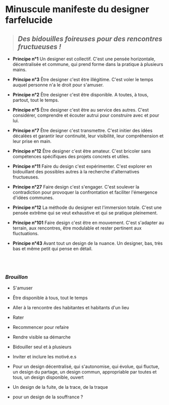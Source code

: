 # Minuscule manifeste du designer farfelucide

> ## *Des bidouilles foireuses pour des rencontres fructueuses !*

* **Principe n°1**
Un designer est collectif.
C'est une pensée horizontale, décentralisée et commune, qui prend forme dans la pratique à plusieurs mains.

* **Principe n°3**
Être designer c'est être illégitime.
C'est voler le temps auquel personne n'a le droit pour s'amuser.

* **Principe n°2**
Être designer c'est être disponible.
A toutes, à tous, partout, tout le temps.

* **Principe n°5**
Être designer c'est être au service des autres.
C'est considérer, comprendre et écouter autrui pour construire avec et pour lui.

* **Principe n°7**
Être designer c'est transmettre.
C'est initier des idées décalées et garantir leur continuité, leur visibilité, leur compréhension et leur prise en main.

* **Principe n°12**
Être designer c'est être amateur.
C'est bricoler sans compétences spécifiques des projets concrets et utiles.

* **Principe n°11**
Faire du design c'est expérimenter.
C'est explorer en bidouillant des possibles autres à la recherche d'alternatives fructueuses.

* **Principe n°27**
Faire design c'est s'engager.
C'est soulever la contradiction pour provoquer la confrontation et faciliter l'émergence d'idées communes.

* **Principe n°12**
La méthode du designer est l'immersion totale.
C'est une pensée extrême qui se veut exhaustive et qui se pratique pleinement.

* **Principe n°101**
Faire design c'est être en mouvement.
C'est s'adapter au terrain, aux rencontres, être modulable et rester pertinent aux fluctuations.

* **Principe n°43**
Avant tout un design de la nuance.
Un designer, bas, très bas et même petit qui pense en détail.
<br>
<br>







### *Brouillon*

* S'amuser
* Être disponible à tous, tout le temps
* Aller à la rencontre des habitantes et habitants d'un lieu
* Rater
* Recommencer pour refaire
* Rendre visible sa démarche
* Bidouiller seul et à plusieurs
* Inviter et inclure les motivé.e.s


* Pour un design décentralisé, qui s'autonomise, qui évolue, qui fluctue, un design du partage, un design commun, appropriable par toutes et tous, un design disponible, ouvert
* Un design de la fuite, de la trace, de la traque
* pour un design de la souffrance ?
